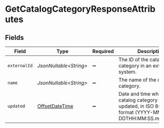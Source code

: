 # GetCatalogCategoryResponseAttributes


## Fields

| Field                                                                                                      | Type                                                                                                       | Required                                                                                                   | Description                                                                                                | Example                                                                                                    |
| ---------------------------------------------------------------------------------------------------------- | ---------------------------------------------------------------------------------------------------------- | ---------------------------------------------------------------------------------------------------------- | ---------------------------------------------------------------------------------------------------------- | ---------------------------------------------------------------------------------------------------------- |
| `externalId`                                                                                               | *JsonNullable\<String>*                                                                                    | :heavy_minus_sign:                                                                                         | The ID of the catalog category in an external system.                                                      | SAMPLE-DATA-CATEGORY-APPAREL                                                                               |
| `name`                                                                                                     | *JsonNullable\<String>*                                                                                    | :heavy_minus_sign:                                                                                         | The name of the catalog category.                                                                          | Sample Data Category Apparel                                                                               |
| `updated`                                                                                                  | [OffsetDateTime](https://docs.oracle.com/javase/8/docs/api/java/time/OffsetDateTime.html)                  | :heavy_minus_sign:                                                                                         | Date and time when the catalog category was last updated, in ISO 8601 format (YYYY-MM-DDTHH:MM:SS.mmmmmm). | 2022-11-08T00:00:00+00:00                                                                                  |
